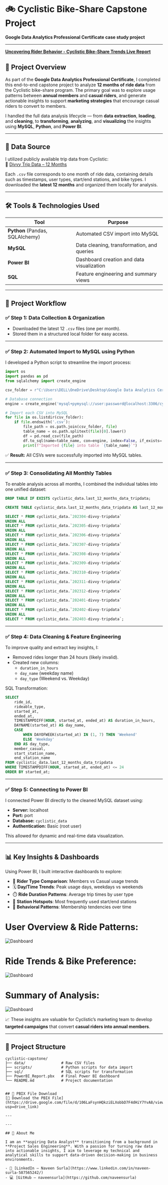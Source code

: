 # 🚲 Cyclistic Bike-Share Capstone Project  
**Google Data Analytics Professional Certificate case study project**

---

[**Uncovering Rider Behavior - Cyclistic Bike-Share Trends Live Report**](https://app.powerbi.com/view?r=eyJrIjoiM2Y5MWY4ZjItZWE0ZC00Yzg3LWE5ZWMtZWI5ZTJhNmFlNTNkIiwidCI6ImM2ZTU0OWIzLTVmNDUtNDAzMi1hYWU5LWQ0MjQ0ZGM1YjJjNCJ9)


## 📌 Project Overview

As part of the **Google Data Analytics Professional Certificate**, I completed this end-to-end capstone project to analyze **12 months of ride data** from the Cyclistic bike-share program. The primary goal was to explore usage patterns between **annual members** and **casual riders**, and generate actionable insights to support **marketing strategies** that encourage casual riders to convert to members.

I handled the full data analysis lifecycle — from **data extraction**, **loading**, and **cleaning**, to **transforming**, **analyzing**, and **visualizing** the insights using **MySQL**, **Python**, and **Power BI**.

---

## 📁 Data Source

I utilized publicly available trip data from Cyclistic:  
🔗 [Divvy Trip Data – 12 Months](https://divvy-tripdata.s3.amazonaws.com/index.html)

Each `.csv` file corresponds to one month of ride data, containing details such as timestamps, user types, start/end stations, and bike types. I downloaded the **latest 12 months** and organized them locally for analysis.

---

## 🛠 Tools & Technologies Used

| Tool          | Purpose                                      |
|---------------|----------------------------------------------|
| **Python** (Pandas, SQLAlchemy) | Automated CSV import into MySQL |
| **MySQL**      | Data cleaning, transformation, and queries  |
| **Power BI**   | Dashboard creation and data visualization   |
| **SQL**        | Feature engineering and summary views       |

---

## 🔄 Project Workflow

### ✅ Step 1: Data Collection & Organization
- Downloaded the latest 12 `.csv` files (one per month).
- Stored them in a structured local folder for easy access.

---

### ✅ Step 2: Automated Import to MySQL using Python

I developed a Python script to streamline the import process:

```python
import os
import pandas as pd
from sqlalchemy import create_engine

csv_folder = r"C:\Users\DELL\OneDrive\Desktop\Google Data Analytics Certificate\CAPSTONE\case_study-1\Last_12_Months_Data"

# Database connection
engine = create_engine('mysql+pymysql://user:password@localhost:3306/cyclistic_data')

# Import each CSV into MySQL
for file in os.listdir(csv_folder):
    if file.endswith('.csv'):
        file_path = os.path.join(csv_folder, file)
        table_name = os.path.splitext(file)[0].lower()
        df = pd.read_csv(file_path)
        df.to_sql(name=table_name, con=engine, index=False, if_exists='replace')
        print(f"Imported {file} into table `{table_name}`")
```

✅ **Result:** All CSVs were successfully imported into MySQL tables.

---

### ✅ Step 3: Consolidating All Monthly Tables

To enable analysis across all months, I combined the individual tables into one unified dataset:

```sql
DROP TABLE IF EXISTS cyclistic_data.last_12_months_data_tripdata;

CREATE TABLE cyclistic_data.last_12_months_data_tripdata AS last_12_months_data_tripdata

SELECT * FROM cyclistic_data.`202304-divvy-tripdata`
UNION ALL
SELECT * FROM cyclistic_data.`202305-divvy-tripdata`
UNION ALL
SELECT * FROM cyclistic_data.`202306-divvy-tripdata`
UNION ALL
SELECT * FROM cyclistic_data.`202307-divvy-tripdata`
UNION ALL
SELECT * FROM cyclistic_data.`202308-divvy-tripdata`
UNION ALL
SELECT * FROM cyclistic_data.`202309-divvy-tripdata`
UNION ALL
SELECT * FROM cyclistic_data.`202310-divvy-tripdata`
UNION ALL
SELECT * FROM cyclistic_data.`202311-divvy-tripdata`
UNION ALL 
SELECT * FROM cyclistic_data.`202312-divvy-tripdata`
UNION ALL 
SELECT * FROM cyclistic_data.`202401-divvy-tripdata`
UNION ALL 
SELECT * FROM cyclistic_data.`202402-divvy-tripdata`
UNION ALL 
SELECT * FROM cyclistic_data.`202403-divvy-tripdata`;
```

---

### ✅ Step 4: Data Cleaning & Feature Engineering

To improve quality and extract key insights, I:

- Removed rides longer than 24 hours (likely invalid).
- Created new columns:
  - `duration_in_hours`
  - `day_name` (weekday name)
  - `day_type` (Weekend vs. Weekday)

SQL Transformation:

```sql
SELECT
    ride_id,
    rideable_type,
    started_at,
    ended_at,
    TIMESTAMPDIFF(HOUR, started_at, ended_at) AS duration_in_hours,
    DAYNAME(started_at) AS day_name,
    CASE 
        WHEN DAYOFWEEK(started_at) IN (1, 7) THEN 'Weekend'
        ELSE 'Weekday'
    END AS day_type,
    member_casual,
    start_station_name,
    end_station_name
FROM cyclistic_data.last_12_months_data_tripdata
WHERE TIMESTAMPDIFF(HOUR, started_at, ended_at) <= 24
ORDER BY started_at;
```

---

### ✅ Step 5: Connecting to Power BI

I connected Power BI directly to the cleaned MySQL dataset using:

- **Server:** localhost  
- **Port:** port
- **Database:** `cyclistic_data`  
- **Authentication:** Basic (root user)

This allowed for dynamic and real-time data visualization.

---

## 📊 Key Insights & Dashboards

Using Power BI, I built interactive dashboards to explore:

- 👥 **Rider Type Comparison**: Members vs Casual usage trends  
- 🗓️ **Day/Time Trends**: Peak usage days, weekdays vs weekends  
- ⏱️ **Ride Duration Patterns**: Average trip times by user type  
- 📍 **Station Hotspots**: Most frequently used start/end stations  
- 🔁 **Behavioral Patterns**: Membership tendencies over time


# <a name="User Overview & Ride Patterns"></a>**User Overview & Ride Patterns:**
![Dashboard](https://github.com/naveensurla/Cyclistic-Bike-Share-Analysis/blob/54f92798ef3cfa3edf41474c82fba8104e02e1e8/Dashboard/User%20Overview%20%26%20Ride%20Patterns.jpg)

# <a name="Ride Trends & Bike Preference"></a>**Ride Trends & Bike Preference:**
![Dashboard](https://github.com/naveensurla/Cyclistic-Bike-Share-Analysis/blob/54f92798ef3cfa3edf41474c82fba8104e02e1e8/Dashboard/Ride%20Trends%20%26%20Bike%20Preference.jpg)

# <a name="Summary of Analysis"></a>**Summary of Analysis:**
![Dashboard](https://github.com/naveensurla/Cyclistic-Bike-Share-Analysis/blob/54f92798ef3cfa3edf41474c82fba8104e02e1e8/Dashboard/Summary%20of%20Analysis.jpg)

📈 These insights are valuable for Cyclistic’s marketing team to develop **targeted campaigns** that convert **casual riders into annual members**.

---

## 📂 Project Structure

```
cyclistic-capstone/
├── data/                # Raw CSV files
├── scripts/             # Python scripts for data import
├── sql/                 # SQL scripts for transformation
├── PowerBI_Report.pbx   # Final Power BI dashboard
└── README.md            # Project documentation
```

```

## 🔗 PBIX File Download  
[📂 Download the PBIX File](https://drive.google.com/file/d/106LaFsynHQkziELXobbD7F4dHiY7YvA8/view?usp=drive_link)

---

---

## 👤 About Me

I am an **aspiring Data Analyst** transitioning from a background in **Project Sales Engineering**. With a passion for turning raw data into actionable insights, I aim to leverage my technical and analytical skills to support data-driven decision-making in business environments.

- 🔗 [LinkedIn – Naveen Surla](https://www.linkedin.com/in/naveen-surla-587565242/)  
- 💻 [GitHub – naveensurla](https://github.com/naveensurla)
